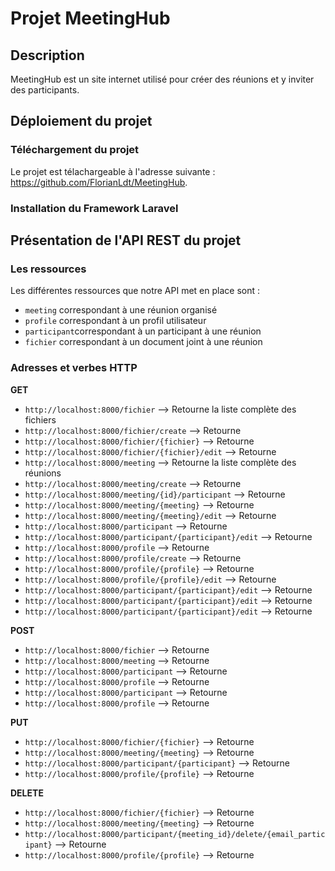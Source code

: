 # Projet MeetingHub

## Description

MeetingHub est un site internet utilisé pour créer des réunions et y inviter des participants.

## Déploiement du projet

### Téléchargement du projet 

Le projet est télachargeable à l'adresse suivante : https://github.com/FlorianLdt/MeetingHub.

### Installation du Framework Laravel

## Présentation de l'API REST du projet

### Les ressources

Les différentes ressources que notre API met en place sont :

* `meeting` correspondant à une réunion organisé 
* `profile` correspondant à un profil utilisateur
* `participant`correspondant à un participant à une réunion
* `fichier` correspondant à un document joint à une réunion

### Adresses et verbes HTTP

**GET**

* `http://localhost:8000/fichier` --> Retourne la liste complète des fichiers
* `http://localhost:8000/fichier/create` --> Retourne
* `http://localhost:8000/fichier/{fichier}` --> Retourne
* `http://localhost:8000/fichier/{fichier}/edit` --> Retourne
* `http://localhost:8000/meeting` --> Retourne la liste complète des réunions
* `http://localhost:8000/meeting/create` --> Retourne
* `http://localhost:8000/meeting/{id}/participant` --> Retourne
* `http://localhost:8000/meeting/{meeting}` --> Retourne
* `http://localhost:8000/meeting/{meeting}/edit` --> Retourne
* `http://localhost:8000/participant` --> Retourne
* `http://localhost:8000/participant/{participant}/edit` --> Retourne
* `http://localhost:8000/profile` --> Retourne
* `http://localhost:8000/profile/create` --> Retourne
* `http://localhost:8000/profile/{profile}` --> Retourne
* `http://localhost:8000/profile/{profile}/edit` --> Retourne
* `http://localhost:8000/participant/{participant}/edit` --> Retourne
* `http://localhost:8000/participant/{participant}/edit` --> Retourne
* `http://localhost:8000/participant/{participant}/edit` --> Retourne

**POST**

* `http://localhost:8000/fichier` --> Retourne
* `http://localhost:8000/meeting` --> Retourne
* `http://localhost:8000/participant` --> Retourne
* `http://localhost:8000/profile` --> Retourne
* `http://localhost:8000/participant` --> Retourne
* `http://localhost:8000/profile` --> Retourne

**PUT**

* `http://localhost:8000/fichier/{fichier}` --> Retourne
* `http://localhost:8000/meeting/{meeting}` --> Retourne
* `http://localhost:8000/participant/{participant}` --> Retourne
* `http://localhost:8000/profile/{profile}` --> Retourne

**DELETE**

* `http://localhost:8000/fichier/{fichier}` --> Retourne
* `http://localhost:8000/meeting/{meeting}` --> Retourne
* `http://localhost:8000/participant/{meeting_id}/delete/{email_participant}` --> Retourne
* `http://localhost:8000/profile/{profile}` --> Retourne
